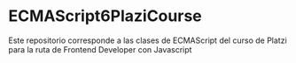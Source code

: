 # ECMAScript6PlaziCourse
Este repositorio corresponde a las clases de ECMAScript del curso de Platzi para la ruta de Frontend Developer con Javascript
